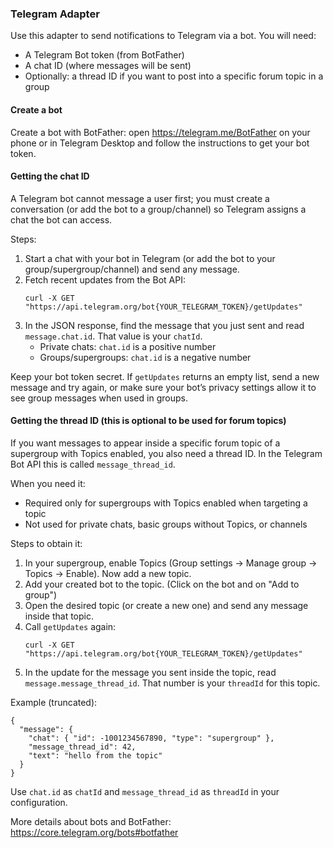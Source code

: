 ### Telegram Adapter

Use this adapter to send notifications to Telegram via a bot. You will need:
- A Telegram Bot token (from BotFather)
- A chat ID (where messages will be sent)
- Optionally: a thread ID if you want to post into a specific forum topic in a group

#### Create a bot
Create a bot with BotFather: open https://telegram.me/BotFather on your phone or in Telegram Desktop and follow the instructions to get your bot token.

#### Getting the chat ID
A Telegram bot cannot message a user first; you must create a conversation (or add the bot to a group/channel) so Telegram assigns a chat the bot can access.

Steps:
1. Start a chat with your bot in Telegram (or add the bot to your group/supergroup/channel) and send any message.
2. Fetch recent updates from the Bot API:
   ```
   curl -X GET "https://api.telegram.org/bot{YOUR_TELEGRAM_TOKEN}/getUpdates"
   ```
3. In the JSON response, find the message that you just sent and read `message.chat.id`. That value is your `chatId`.
   - Private chats: `chat.id` is a positive number
   - Groups/supergroups: `chat.id` is a negative number

Keep your bot token secret. If `getUpdates` returns an empty list, send a new message and try again, or make sure your bot’s privacy settings allow it to see group messages when used in groups.

#### Getting the thread ID (this is optional to be used for forum topics)
If you want messages to appear inside a specific forum topic of a supergroup with Topics enabled, you also need a thread ID. In the Telegram Bot API this is called `message_thread_id`.

When you need it:
- Required only for supergroups with Topics enabled when targeting a topic
- Not used for private chats, basic groups without Topics, or channels

Steps to obtain it:
1. In your supergroup, enable Topics (Group settings → Manage group → Topics → Enable). Now add a new topic.
2. Add your created bot to the topic. (Click on the bot and on "Add to group")
3. Open the desired topic (or create a new one) and send any message inside that topic.
4. Call `getUpdates` again:
   ```
   curl -X GET "https://api.telegram.org/bot{YOUR_TELEGRAM_TOKEN}/getUpdates"
   ```
4. In the update for the message you sent inside the topic, read `message.message_thread_id`. That number is your `threadId` for this topic.

Example (truncated):
```
{
  "message": {
    "chat": { "id": -1001234567890, "type": "supergroup" },
    "message_thread_id": 42,
    "text": "hello from the topic"
  }
}
```
Use `chat.id` as `chatId` and `message_thread_id` as `threadId` in your configuration.

More details about bots and BotFather: https://core.telegram.org/bots#botfather
